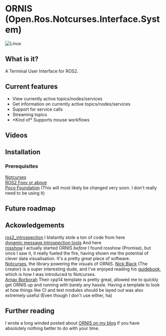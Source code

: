 # ORNIS (Open.Ros.Notcurses.Interface.System)


![Linux](https://img.shields.io/badge/-Linux-grey?logo=linux)
<!-- [![Travis Build Status](https://travis-ci.org/arnavb/cpp14-project-template.svg?branch=master)](https://travis-ci.org/arnavb/cpp14-project-template) -->
<!-- [![Appveyor Build Status](https://ci.appveyor.com/api/projects/status/qvt257817g7c66m9/branch/master?svg=true)](https://ci.appveyor.com/project/arnavb/cpp14-project-template/branch/master) -->
<!-- [![Coverity Scan Build Status](https://scan.coverity.com/projects/15312/badge.svg)](https://scan.coverity.com/projects/arnavb-cpp14-project-template) -->
<!-- [![codecov](https://codecov.io/gh/arnavb/cpp14-project-template/branch/master/graph/badge.svg)](https://codecov.io/gh/arnavb/cpp14-project-template) -->
<!-- [![Codacy Badge](https://api.codacy.com/project/badge/Grade/1c76469660ca411fa1f92ce0ef0c5cd3)](https://www.codacy.com/app/arnavb/cpp14-project-template?utm_source=github.com&amp;utm_medium=referral&amp;utm_content=arnavb/cpp14-project-template&amp;utm_campaign=Badge_Grade) -->
<!-- [![Documentation](https://codedocs.xyz/arnavb/cpp14-project-template.svg)](https://codedocs.xyz/arnavb/cpp14-project-template/) -->



## What is it?

A Terminal User Interface for ROS2. 

## Current features
* View currently active topics/nodes/services
* Get information on currently active topics/nodes/services
* Support for service calls
* Streaming topics
* \*Kind of\* Supports mouse workflows

## Videos

## Installation
### Prerequisites
[Notcurses](https://github.com/dankamongmen/notcurses) \
[ROS2 Foxy or above](https://docs.ros.org/en/foxy/index.html) \
[Poco Foundation](https://pocoproject.org/) (This will most likely be changed very soon. I don't really need to be using it)

## Future roadmap


## Ackowledgements
[ros2_introspection](https://github.com/facontidavide/ros2_introspection) I blatantly stole a ton of code from here \
[dynamic message introspection tools](https://github.com/osrf/dynamic_message_introspection) And here \
[rosshow](https://github.com/dheera/rosshow) I actually started ORNIS _before_ I found rosshow (Promise), but once I saw it, it really fueled the fire, having shown me the potential of clever data visualisation. It's a pretty great piece of software. \
[Notcurses](https://github.com/dankamongmen/notcurses), the library powering the visuals of ORNIS. [Nick Black](https://github.com/dankamongmen) (The creator) is a super interesting dude, and I've enjoyed reading his [guidebook](https://nick-black.com/htp-notcurses.pdf), which is how I was introduced to Notcurses. \
[Arnav Borborah](https://github.com/arnavb/cpp14-project-template) Their cpp14 template is pretty great, allowed me to quickly get ORNIS up and running with barely any hassle. Having a template to look at how things like CI and test modules should be layed out was also extremely useful (Even though I don't use either, ha)

## Further reading
I wrote a long winded posted about [ORNIS on my blog](juraph.com/ornis/introducing_ornis) if you have absolutely nothing better to do with your time. 


<!-- ### Building the Code -->

<!-- #### Prerequisites -->
<!-- The following tools must be preinstalled before using this template: -->
<!-- - [`CMake`](https://cmake.org/install/) (At least v3.1): For building the code. -->
<!-- - [`Doxygen`](https://www.stack.nl/~dimitri/doxygen/manual/install.html): For generating documentation. -->


<!-- The documentation for this project (sample code and usage of this project) is hosted on [codedocs.xyz](https://codedocs.xyz/arnavb/cpp14-project-template/index.html). -->

<!-- Documentation about build targets, CMake options, the directory structure used, and documentation are all available in the link above. -->

<!-- ## License -->

<!-- ![CC0](http://i.creativecommons.org/p/zero/1.0/88x31.png) -->

<!-- To the extent possible under law, [Arnav Borborah](https://github.com/arnavb/cpp14-project-template) has waived all copyright and related or neighboring rights to C++14 Project Template. This work is published from: United States. -->

<!-- The above basically means that while you do not have to give me attribution for this template, it would be gladly appreciated! -->
